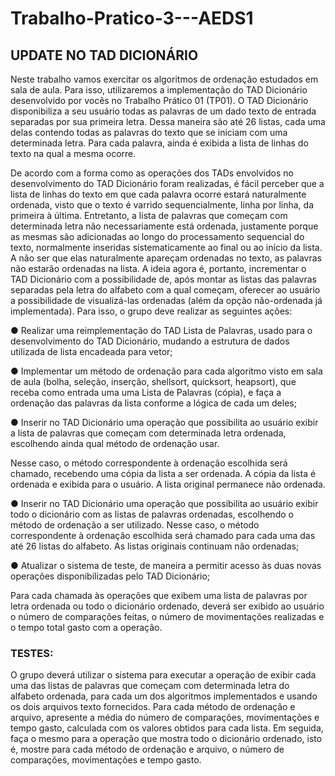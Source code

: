 # Trabalho-Pratico-3---AEDS1

<h2>UPDATE NO TAD DICIONÁRIO</h2>

<p>Neste trabalho vamos exercitar os algoritmos de ordenação estudados em sala de aula. Para isso,
utilizaremos a implementação do TAD Dicionário desenvolvido por vocês no Trabalho Prático 01 (TP01).
O TAD Dicionário disponibiliza a seu usuário todas as palavras de um dado texto de entrada separadas
por sua primeira letra. Dessa maneira são até 26 listas, cada uma delas contendo todas as palavras do
texto que se iniciam com uma determinada letra. Para cada palavra, ainda é exibida a lista de linhas do
texto na qual a mesma ocorre.</p>

<p>De acordo com a forma como as operações dos TADs envolvidos no desenvolvimento do TAD Dicionário
foram realizadas, é fácil perceber que a lista de linhas do texto em que cada palavra ocorre estará
naturalmente ordenada, visto que o texto é varrido sequencialmente, linha por linha, da primeira à
última. Entretanto, a lista de palavras que começam com determinada letra não necessariamente está
ordenada, justamente porque as mesmas são adicionadas ao longo do processamento sequencial do
texto, normalmente inseridas sistematicamente ao final ou ao início da lista. A não ser que elas
naturalmente apareçam ordenadas no texto, as palavras não estarão ordenadas na lista.
A ideia agora é, portanto, incrementar o TAD Dicionário com a possibilidade de, após montar as listas das
palavras separadas pela letra do alfabeto com a qual começam, oferecer ao usuário a possibilidade de
visualizá-las ordenadas (além da opção não-ordenada já implementada). Para isso, o grupo deve realizar
as seguintes ações:</p>

<p>● Realizar uma reimplementação do TAD Lista de Palavras, usado para o desenvolvimento do TAD
Dicionário, mudando a estrutura de dados utilizada de lista encadeada para vetor;</p>
<p>● Implementar um método de ordenação para cada algoritmo visto em sala de aula (bolha,
seleção, inserção, shellsort, quicksort, heapsort), que receba como entrada uma uma Lista de
Palavras (cópia), e faça a ordenação das palavras da lista conforme a lógica de cada um deles;</p>
<p>● Inserir no TAD Dicionário uma operação que possibilita ao usuário exibir a lista de palavras que
começam com determinada letra ordenada, escolhendo ainda qual método de ordenação usar.</p>
<p>Nesse caso, o método correspondente à ordenação escolhida será chamado, recebendo uma 
cópia da lista a ser ordenada. A cópia da lista é ordenada e exibida para o usuário. A lista original
permanece não ordenada.</P>
<p>● Inserir no TAD Dicionário uma operação que possibilita ao usuário exibir todo o dicionário com
as listas de palavras ordenadas, escolhendo o método de ordenação a ser utilizado. Nesse caso,
o método correspondente à ordenação escolhida será chamado para cada uma das até 26 listas
do alfabeto. As listas originais continuam não ordenadas;</p>
<p>● Atualizar o sistema de teste, de maneira a permitir acesso às duas novas operações
disponibilizadas pelo TAD Dicionário;</p>
<p>Para cada chamada às operações que exibem uma lista de palavras por letra ordenada ou todo o
dicionário ordenado, deverá ser exibido ao usuário o número de comparações feitas, o número
de movimentações realizadas e o tempo total gasto com a operação.</p>

<h3>TESTES:</h3>

<p>O grupo deverá utilizar o sistema para executar a operação de exibir cada uma das listas de palavras que
começam com determinada letra do alfabeto ordenada, para cada um dos algoritmos implementados e
usando os dois arquivos texto fornecidos. Para cada método de ordenação e arquivo, apresente a média
do número de comparações, movimentações e tempo gasto, calculada com os valores obtidos para cada
lista. Em seguida, faça o mesmo para a operação que mostra todo o dicionário ordenado, isto é, mostre
para cada método de ordenação e arquivo, o número de comparações, movimentações e tempo gasto.</p>
